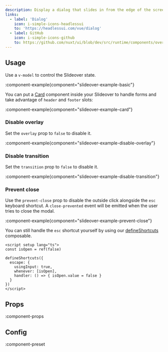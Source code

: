 ```yaml
---
description: Display a dialog that slides in from the edge of the screen.
links:
  - label: 'Dialog'
    icon: i-simple-icons-headlessui
    to: 'https://headlessui.com/vue/dialog'
  - label: GitHub
    icon: i-simple-icons-github
    to: https://github.com/nuxt/ui/blob/dev/src/runtime/components/overlays/Slideover.vue
---
```


## Usage

Use a `v-model` to control the Slideover state.

:component-example{component="slideover-example-basic"}

You can put a [Card](/components/card) component inside your Slideover to handle forms and take advantage of `header` and `footer` slots:

:component-example{component="slideover-example-card"}

### Disable overlay

Set the `overlay` prop to `false` to disable it.

:component-example{component="slideover-example-disable-overlay"}

### Disable transition

Set the `transition` prop to `false` to disable it.

:component-example{component="slideover-example-disable-transition"}

### Prevent close

Use the `prevent-close` prop to disable the outside click alongside the `esc` keyboard shortcut. A `close-prevented` event will be emitted when the user tries to close the modal.

:component-example{component="slideover-example-prevent-close"}

You can still handle the `esc` shortcut yourself by using our [defineShortcuts](/getting-started/shortcuts#defineshortcuts) composable.

```vue
<script setup lang="ts">
const isOpen = ref(false)

defineShortcuts({
  escape: {
    usingInput: true,
    whenever: [isOpen],
    handler: () => { isOpen.value = false }
  }
})
</script>
```

## Props

:component-props

## Config

:component-preset
